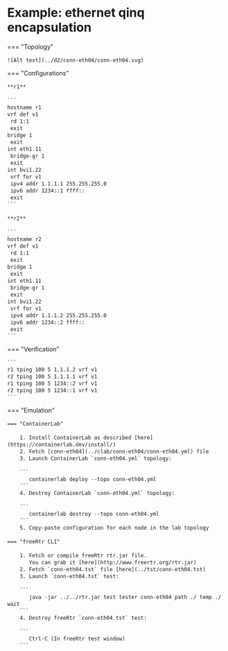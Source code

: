 # Example: ethernet qinq encapsulation

=== "Topology"

    ![Alt text](../d2/conn-eth04/conn-eth04.svg)

=== "Configurations"

    **r1**

    ```
    hostname r1
    vrf def v1
     rd 1:1
     exit
    bridge 1
     exit
    int eth1.11
     bridge-gr 1
     exit
    int bvi1.22
     vrf for v1
     ipv4 addr 1.1.1.1 255.255.255.0
     ipv6 addr 1234::1 ffff::
     exit
    ```

    **r2**

    ```
    hostname r2
    vrf def v1
     rd 1:1
     exit
    bridge 1
     exit
    int eth1.11
     bridge-gr 1
     exit
    int bvi1.22
     vrf for v1
     ipv4 addr 1.1.1.2 255.255.255.0
     ipv6 addr 1234::2 ffff::
     exit
    ```

=== "Verification"

    ```
    r1 tping 100 5 1.1.1.2 vrf v1
    r2 tping 100 5 1.1.1.1 vrf v1
    r1 tping 100 5 1234::2 vrf v1
    r2 tping 100 5 1234::1 vrf v1
    ```

=== "Emulation"

    === "ContainerLab"

        1. Install ContainerLab as described [here](https://containerlab.dev/install/)  
        2. Fetch [conn-eth04](../clab/conn-eth04/conn-eth04.yml) file  
        3. Launch ContainerLab `conn-eth04.yml` topology:  

        ```
           containerlab deploy --topo conn-eth04.yml  
        ```
        4. Destroy ContainerLab `conn-eth04.yml` topology:  

        ```
           containerlab destroy --topo conn-eth04.yml  
        ```
        5. Copy-paste configuration for each node in the lab topology

    === "freeRtr CLI"

        1. Fetch or compile freeRtr rtr.jar file.  
           You can grab it [here](http://www.freertr.org/rtr.jar)  
        2. Fetch `conn-eth04.tst` file [here](../tst/conn-eth04.tst)  
        3. Launch `conn-eth04.tst` test:  

        ```
           java -jar ../../rtr.jar test tester conn-eth04 path ./ temp ./ wait
        ```
        4. Destroy freeRtr `conn-eth04.tst` test:  

        ```
           Ctrl-C (In freeRtr test window)
        ```

